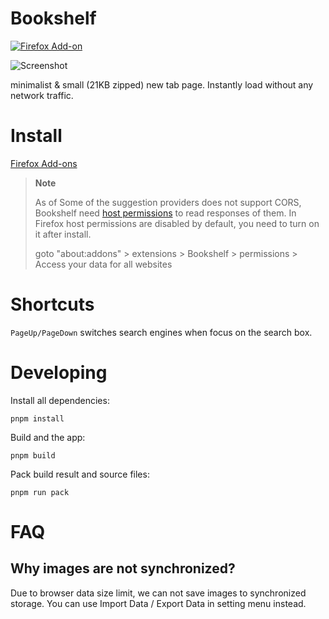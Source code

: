 # Bookshelf

[![Firefox Add-on](https://img.shields.io/amo/v/bookshelf-newtab)](https://addons.mozilla.org/en-US/firefox/addon/bookshelf-newtab)

![Screenshot](https://github.com/Kaciras/browser-theme/raw/master/doc/banner.webp)

minimalist & small (21KB zipped) new tab page. Instantly load without any network traffic.

# Install

[Firefox Add-ons](https://addons.mozilla.org/en-US/firefox/addon/bookshelf-newtab)

> **Note**
> 
> As of Some of the suggestion providers does not support CORS, Bookshelf need [host permissions](https://developer.mozilla.org/en-US/docs/Mozilla/Add-ons/WebExtensions/manifest.json/host_permissions) to read responses of them. In Firefox host permissions are disabled by default, you need to turn on it after install.
> 
> goto "about:addons" > extensions > Bookshelf > permissions > Access your data for all websites

# Shortcuts

`PageUp/PageDown` switches search engines when focus on the search box.

# Developing

Install all dependencies:

```
pnpm install
```

Build and the app:

```
pnpm build
```

Pack build result and source files:

```
pnpm run pack
```

# FAQ

## Why images are not synchronized?

Due to browser data size limit, we can not save images to synchronized storage. You can use Import Data / Export Data in setting menu instead.
